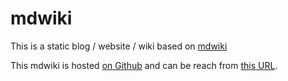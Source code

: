 mdwiki
======

This is a static blog / website / wiki based on [mdwiki](http://dynalon.github.io/mdwiki/)

This mdwiki is hosted [on Github](http://vfarcy.github.io/mdwiki/) and can be reach from [this URL](http://mdwiki.farcy.me/).


